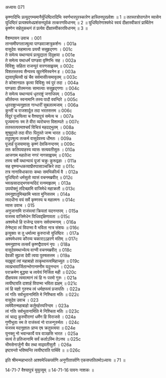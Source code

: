 अध्यायः 071

कृष्णादिभिः प्रत्युद्गम्यमानैर्युधिष्ठिरादिभिः स्वर्णभारपुरस्कारेण हास्तिनपुरप्रवेशः ॥ 1 ॥ ततस्तत्रोपागतेन व्यासेन युधिष्ठिरं प्रत्यश्वमेधप्रशंसनपूर्वकं तत्करणविधानम् ॥ 2 ॥ युधिष्ठिरेणाश्वमेधे स्वयं दीक्षास्वीकारं प्रार्थितेन कृष्णेन सहेतुकथनं तं प्रत्येव दीक्षास्वीकारविधानम् ॥ 3 ॥

वैशम्पायन उवाच ।	001  
तान्समीपगताञ्श्रुत्वा पाण्डवाञ्शत्रुकर्शनः ।	001a  
वासुदेवः सहामात्यः प्रययौ ससुहृद्गणः ।	001c  
ते समेत्य यथान्यायं प्रत्युद्याता दिदृक्षया ॥	001e  
ते समेत्य यथाधर्मं पाण्डवा वृष्णिभिः सह ।	002a  
विविशुः सहिता राजन्पुरं वारणसाह्वयम् ॥	002c  
विशतस्तस्य सैन्यस्य खुरनेमिस्वनेन ह ।	003a  
द्यावापृथिव्यौ खं चैव सर्वमासीत्समावृतम् ॥	003c  
ते कोशानग्रतः कृत्वा विविशुः स्वं पुरं तदा ।	004a  
पाण्डवाः प्रीतमनसः सामात्याः ससुहृद्गणाः ॥	004c  
ते समेत्य यथान्यायं धृतराष्ट्रं जनाधिपम् ।	005a  
कीर्तयन्तः स्वनामानि तस्य पादौ ववन्दिरे ॥	005c  
धृतराष्ट्राभ्यनुज्ञाता गान्धारीं सुबलात्मजाम् ।	006a  
कुन्तीं च राजशार्दूल तदा भरतसत्तम ॥	006c  
विदुरं पूजयित्वा च वैश्यापुत्रं समेत्य च ।	007a  
पूज्यमानाः स्म ते वीरा व्यरोचन्त विशाम्पते ॥	007c  
ततस्तत्परमाश्चर्यं विचित्रं महदद्भुतम् ।	008a  
शुश्रुवुस्ते तदा वीराः पितुस्ते जन्म भारत ॥	008c  
तदुपश्रुत्य तत्कर्म वासुदेवस्य धीमतः ।	009a  
पूजार्हं पूजयामासुः कृष्णं देवकिनन्दनम् ॥	009c  
ततः कतिपयाहस्य व्यासः सत्यवतीसुतः ।	010a  
आजगाम महातेजा नगरं नागसाह्वयम् ॥	010c  
तस्य सर्वे यथान्यायं पूजां चक्रुः कुरूद्वहाः ।	011a  
सह वृष्ण्यन्धकव्याघ्रैरुपासाञ्चक्रिरे तदा ॥	011c  
तत्र नानाविधाकाराः कथाः समभिकीर्त्य वै ।	012a  
युधिष्ठिरो धर्मसुतो व्यासं वचनमब्रवीत् ॥	012c  
भवत्प्रसादाद्भगवन्यदिदं रत्नमाहृतम् ।	013a  
उपयोक्तुं तदिच्छामि वाजिमेधे महाक्रतौ ॥	013c  
तमनुज्ञातुमिच्छामि भवता मुनिसत्तम ।	014a  
त्वदधीना वयं सर्वे कृष्णस्य च महात्मनः ॥	014c  
व्यास उवाच ।	015  
अनुजानामि राजंस्त्वां क्रियतां यदनन्तरम् ।	015a  
यजस्व वाजिमेधेन विधिवद्दक्षिणावता ॥	015c  
अश्वमेधो हि राजेन्द्र पावनः सर्वपाप्मनाम् ।	016a  
तेनेष्ट्वा त्वं विपाप्मा वै भविता नात्र संशयः ॥	016c  
इत्युक्तः स तु धर्मात्मा कुरुराजो युधिष्ठिरः ।	017a  
अश्वमेधस्य कौरव्य चकाराऽऽहरणे मतिम् ॥	017c  
समनुज्ञाप्य तत्सर्वं कृष्णद्वैपायनं नृपः ।	018a  
वासुदेवमथाभ्येत्य वाग्मी वचनमब्रवीत् ॥	018c  
देवकी सुप्रजा देवी त्वया पुरुषसत्तम ।	019a  
यद्ब्रूयां त्वां महाबाहो तत्कृथास्त्वमिहाच्युत ॥	019c  
त्वत्प्रभावार्जितान्भोगानश्नीम यदुनन्दन ।	020a  
पराक्रमेण बुद्ध्या च त्वयेयं निर्जिता मही ॥	020c  
दीक्षयस्व त्वमात्मानं त्वं हि नः परमो गुरुः ।	021a  
त्वयीष्टवति दाशार्ह विपाप्मा भविता ह्यहम् ॥	021c  
त्वं हि यज्ञो गुरुश्च त्वं धर्मज्ञस्त्वं प्रजापतिः ।	022a  
त्वं गतिः सर्वभूतानामिति मे निश्चिता मतिः ॥	022c  
वासुदेव उवाच ।	023  
त्वमेवैतन्महाबाहो कर्तुमर्हस्यरिन्दम ।	023a  
त्वं गतिः सर्वभूतानामिति मे निश्चिता मतिः ॥	023c  
त्वं चाद्य कुरुवीराणां धर्मेण हि विराजसे ।	024a  
गुणीभूताः स्म ते राजंस्त्वं नो राजन्गुरुर्मतः ।	024c  
यजस्व मदनुज्ञातः प्राप्य एष क्रतुस्त्वया ॥	024e  
युनक्तु नो भवान्कार्ये यत्र वाञ्छसि भारत ।	025a  
सत्यं ते प्रतिजानामि सर्वं कर्ताऽस्मि तेऽनघ ॥	025c  
भीमसेनार्जुनौ चैव तथा माद्रवतीसुतौ ।	026a  
इष्टवन्तो भविष्यन्ति त्वयीष्टवति पार्थिवे ॥ ॥	026c  

इति श्रीमन्महाभारते आश्वमेधिकपर्वणि अनुगीतापर्वणि एकसप्ततितमोऽध्यायः ॥ 71 ॥

14-71-7 वैश्यापुत्रं युयुत्सुम् ॥ 14-71-16 पावनः नाशकः ॥
